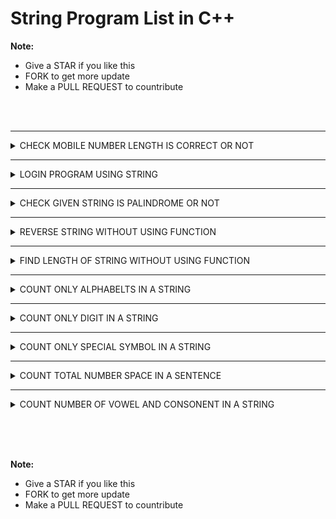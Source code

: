 # String Program List in C++

**Note:**
 - Give a STAR if you like this 
 - FORK to get more update
 - Make a PULL REQUEST to countribute

<br><br>


 <hr>

 <details><summary>CHECK MOBILE NUMBER LENGTH IS CORRECT OR NOT </summary>

```

    #include <iostream>
    #include <string.h>
    using namespace std;
    int main()
        {
            char mn[200];
            cout<<"Enter mobile number\n";
            cin>>mn;
            if(strlen(mn)==10)
            cout<<"\nNumber is correct";
            else
            cout<<"\nIncorrect number";
        }


        /*
        ### Output ###
        Enter mobile number
        08156622466

        Number is correct
        */

```

<img>


 </details>



 <hr>

 <details><summary>LOGIN PROGRAM USING STRING</summary>

```

    #include <iostream>
    #include <string.h>
    using namespace std;
    int main()
        {
            char u[200]="nemo@net.com",p[200]="nemonet";
            char u1[200].p1[200];
            cout<<"Enter username:\n";
            cin>>u1;
            cout<<"Enter password:\n";
            cin>>p1;
            if(strcmp(u,u1)==0&&strcmp(p,p1)==0)
            cout<<"\nLogin Successfully";
            else
            cout<<"\nWrong Username and Password";
        }


        /*
        ### Output ###
        Enter username:
        nemo@net.com
        Enter password:
        nemonet

       Login Successfully
        */

```

<img>


 </details>



 <hr>

 <details><summary>CHECK GIVEN STRING IS PALINDROME OR NOT</summary>

 ```

    #include <iostream>
    #include <string.h>
    using namespace std;
    int main()
        {
            char s[200],cpy[200];
            cout<<"Enter any string:\n";
            gets(s);
            strcpy(cpy,s);
            strrev(s);
            if(strcmp(s,cpy)==0)
            cout<<s<<"is palindrome string";
            else
            cout<<s<<"is not palindrome string";
        }


        /*
        ### Output ###
        Enter any string:
        madam
        madam is palindrome string
        */


 ```

        

<img>


 </details>



 <hr>

 <details><summary>REVERSE STRING WITHOUT USING FUNCTION</summary>


```

    #include <iostream>
    #include <string.h>
    using namespace std;
    int main()
        {
            char s[200];
            int count=0;
            cout<<"Enter any string:\n";
            gets(s);
            for(int i=0;s[i]!='\0';i++)
            count++;
            cout<<"Reverse of "<<s<<" is given below:\n";
            for(int j=count-1;j>=0;j--)
            cout<<s[j];
        }


        /*
        ### Output ###
        Enter any string:
        Nemo
        Reverse of Nemo is given below:
        omeN
        */

```

<img>


 </details>



 <hr>

 <details><summary>FIND LENGTH OF STRING WITHOUT USING FUNCTION </summary>

```

    #include <iostream>
    #include <string.h>
    using namespace std;
    int main()
        {
            char s[200];
            int count=0;
            cout<<"Enter any string:\n";
            gets(s);
            for(int i=0;s[i]!='\0';i++)
            count++;
            cout<<"Lengt of string is:"<<count;
        }


        
        /*
        ### Output ###
        Enter any string:
        Nemo
        Lengt of string is: 4
        
        */

```

<img>


 </details>



 <hr>

 <details><summary>COUNT ONLY ALPHABELTS IN A STRING</summary>

```

    #include <iostream>
    #include <string.h>
    using namespace std;
    int main()
        {
            char s[200];
            int alpha=0;
            cout<<"Enter any string:\n";
            gets(s);
            for(int i=0;s[i]!='\0';i++)
            {
                if((s[i]>=65&&s[i]<=90) || (s[i]>=97&&s[i]<=122))
                alpha++;
            }
            cout<<"Total Alphabelt="<<alpha;

        }
        
        

        /*
        ### Output ###
        Enter any string:
        nemo@net.com
        Total Alphabelt=10

        */

```

<img>


 </details>




 <hr>

 <details><summary>COUNT ONLY DIGIT IN A STRING </summary>

```

    #include <iostream>
    #include <string.h>
    using namespace std;
    int main()
        {
            char s[200];
            int digit=0;
            cout<<"Enter any string:\n";
            gets(s);
            for(int i=0;s[i]!='\0';i++)
            {
                if(s[i]>=48&&s[i]<=57)
            }
            cout<<"Total Alphabelt="<<digit;

        }
        
        

        /*
        ### Output ###
        Enter any string:
        nemo@net.com
        Total Alphabelt=10

        */

```

<img>


 </details>





 <hr>

 <details><summary>COUNT ONLY SPECIAL SYMBOL IN A STRING </summary>

```

    #include <iostream>
    #include <string.h>
    using namespace std;
    int main()
        {
            char s[200];
            int ss=0;
            cout<<"Enter any string:\n";
            gets(s);
            for(int i=0;s[i]!='\0';i++)
            {
                if((s[i]>=65&&s[i]<=90) || (s[i]>=97&&s[i]<=122)) 
                {}
                else if(s[i]>=48&&s[i]<57)
                {}
                else
                ss++;
            }
                cout<<"Total Special Symbol ="<<ss;
        }
        

        /*
        ### Output ###
        Enter any string:
        nemo@net.com
        Total Special Symbol =2

        */

```

<img>


 </details>




 <hr>

 <details><summary> COUNT TOTAL NUMBER SPACE IN A SENTENCE </summary>

```

    #include <iostream>
    #include <string.h>
    using namespace std;
    int main()
        {
            char s[200];
            int space=0;
            cout<<"Enter any string:\n";
            gets(s);
            for(int i=0;s[i]!='\0';i++)
            {
                if(s[i]=='')
                space++;
            }
                cout<<"Total space in this sentence ="<<space;
        }
        

        /*
        ### Output ###
        Enter any string:
        my name is nemonet and i am a programmer
        Total space in this sentence =8

        */

```

<img>


 </details>



 <hr>

 <details><summary> COUNT NUMBER OF VOWEL AND CONSONENT IN A STRING </summary>

```

    #include <iostream>
    #include <string.h>
    using namespace std;
    int main()
        {
            char s[200];
            int vowel=0,constant=0;
            cout<<"Enter any string\n";
            gets(s);
            for(int i=0;s[i]!='\0';i++)
            {
                if(s[i]=='a'||s[i]=='e'||s[i]=='i'||s[i]=='o'||s[i]=='u'||s[i]=='A'||s[i]=='E'||s[i]=='I'||s[i]=='O'||s[i]=='U')
                vowel++;
                else
                consonent++;
            }
            cout<<"\nTotal Vowel="<<vowel<<" and Consonent="<<consonent;
        }


        /*
        ### Output ###
        Enter any string
        NemonetTYP

        Total Vowel=3 and Consonent=7
        */

```

<img>


 </details>







<br><br><br>


**Note:**
 - Give a STAR if you like this 
 - FORK to get more update
 - Make a PULL REQUEST to countribute



